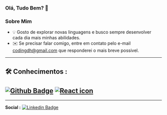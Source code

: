 ### Olá, Tudo Bem? 👋

### Sobre Mim
  - 💡 Gosto de explorar novas linguagens e busco sempre desenvolver cada dia mais minhas abilidades.
  - ✉️ Se precisar falar comigo, entre em contato pelo e-mail codingdh@gmail.com que responderei o mais breve possivel.
__________________________________________________________________________________________________________________________________
🛠  **Conhecimentos :**
--
[![Github Badge](https://img.shields.io/badge/-Github-000?style=flat-square&logo=Github&logoColor=white&link=https://github.com/Danrlei-Hornke)](https://github.com/Danrlei-Hornke)
[![React icon](https://badgen.net/badge/React/median/green?icon=react)](https://badgen.net/badge/React/median/:green?icon=)
--
________________________________________________________________________________________________________________________________________
  **Social :**
  [![Linkedin Badge](https://img.shields.io/badge/-LinkedIn-blue?style=flat-square&logo=Linkedin&logoColor=white&link=https://www.linkedin.com/in/danrlei-dscoding/)](https://www.linkedin.com/in/danrlei-dscoding/)
  

